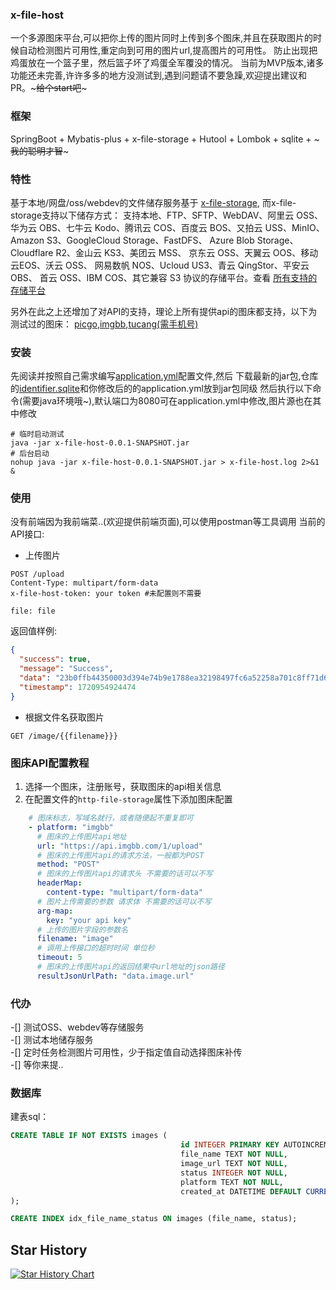 ### x-file-host
一个多源图床平台,可以把你上传的图片同时上传到多个图床,并且在获取图片的时候自动检测图片可用性,重定向到可用的图片url,提高图片的可用性。
防止出现把鸡蛋放在一个篮子里，然后篮子坏了鸡蛋全军覆没的情况。
当前为MVP版本,诸多功能还未完善,许许多多的地方没测试到,遇到问题请不要急躁,欢迎提出建议和PR。~~~给个start吧~~~
### 框架
SpringBoot + Mybatis-plus + x-file-storage + Hutool + Lombok + sqlite + ~~~我的聪明才智~~~
### 特性
基于本地/网盘/oss/webdev的文件储存服务基于 [x-file-storage](https://x-file-storage.xuyanwu.cn/#/),
而x-file-storage支持以下储存方式：
支持本地、FTP、SFTP、WebDAV、阿里云 OSS、华为云 OBS、七牛云 Kodo、腾讯云 COS、百度云 BOS、又拍云 USS、MinIO、
Amazon S3、GoogleCloud Storage、FastDFS、 Azure Blob Storage、Cloudflare R2、金山云 KS3、美团云 MSS、
京东云 OSS、天翼云 OOS、移动 云EOS、沃云 OSS、 网易数帆 NOS、Ucloud US3、青云 QingStor、平安云 OBS、
首云 OSS、IBM COS、其它兼容 S3 协议的存储平台。查看 [所有支持的存储平台](https://x-file-storage.xuyanwu.cn/#/%E5%AD%98%E5%82%A8%E5%B9%B3%E5%8F%B0)

另外在此之上还增加了对API的支持，理论上所有提供api的图床都支持，以下为测试过的图床：
[picgo](http://www.picgo.net/),[imgbb](https://imgbb.com/login),[tucang(需手机号)](http://tucang.cc)
### 安装
先阅读并按照自己需求编写[application.yml](src%2Fmain%2Fresources%2Fapplication.yml)配置文件,然后
下载最新的jar包,仓库的[identifier.sqlite](identifier.sqlite)和你修改后的的application.yml放到jar包同级
然后执行以下命令(需要java环境哦~),默认端口为8080可在application.yml中修改,图片源也在其中修改

```shell
# 临时启动测试
java -jar x-file-host-0.0.1-SNAPSHOT.jar
# 后台启动
nohup java -jar x-file-host-0.0.1-SNAPSHOT.jar > x-file-host.log 2>&1 &
```
### 使用
没有前端因为我前端菜..(欢迎提供前端页面),可以使用postman等工具调用
当前的API接口:
- 上传图片
```http request
POST /upload
Content-Type: multipart/form-data
x-file-host-token: your token #未配置则不需要

file: file
```
返回值样例:
```json
{
  "success": true,
  "message": "Success",
  "data": "23b0ffb44350003d394e74b9e1788ea32198497fc6a52258a701c8ff71d67ea5.png", 
  "timestamp": 1720954924474
}
```
- 根据文件名获取图片
```http request
GET /image/{{filename}}}
```
### 图床API配置教程
1. 选择一个图床，注册账号，获取图床的api相关信息
2. 在配置文件的`http-file-storage`属性下添加图床配置
```yml
    # 图床标志，写域名就行，或者随便起不重复即可
    - platform: "imgbb"
      # 图床的上传图片api地址
      url: "https://api.imgbb.com/1/upload"
      # 图床的上传图片api的请求方法，一般都为POST
      method: "POST"
      # 图床的上传图片api的请求头 不需要的话可以不写
      headerMap:
        content-type: "multipart/form-data"
      # 图片上传需要的参数 请求体 不需要的话可以不写
      arg-map:
        key: "your api key"
      # 上传的图片字段的参数名
      filename: "image"
      # 调用上传接口的超时时间 单位秒
      timeout: 5
      # 图床的上传图片api的返回结果中url地址的json路径
      resultJsonUrlPath: "data.image.url"
```

### 代办
-[] 测试OSS、webdev等存储服务   
-[] 测试本地储存服务   
-[] 定时任务检测图片可用性，少于指定值自动选择图床补传  
-[] 等你来提..
### 数据库
建表sql：
```sql
CREATE TABLE IF NOT EXISTS images (
                                      id INTEGER PRIMARY KEY AUTOINCREMENT,
                                      file_name TEXT NOT NULL,
                                      image_url TEXT NOT NULL,
                                      status INTEGER NOT NULL,
                                      platform TEXT NOT NULL,
                                      created_at DATETIME DEFAULT CURRENT_TIMESTAMP
);

CREATE INDEX idx_file_name_status ON images (file_name, status);
```

## Star History

[![Star History Chart](https://api.star-history.com/svg?repos=RuiZhang-cn/x-file-host&type=Date)](https://star-history.com/#RuiZhang-cn/x-file-host&Date)
